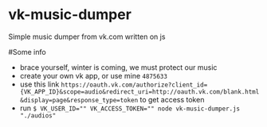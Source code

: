 # vk-music-dumper
Simple music dumper from vk.com written on js

#Some info
* brace yourself, winter is coming, we must protect our music
* create your own vk app, or use mine `4875633`
* use this link `https://oauth.vk.com/authorize?client_id={VK_APP_ID}&scope=audio&redirect_uri=http://oauth.vk.com/blank.html&display=page&response_type=token` to get access token
* run `$ VK_USER_ID="" VK_ACCESS_TOKEN="" node vk-music-dumper.js "./audios"`


